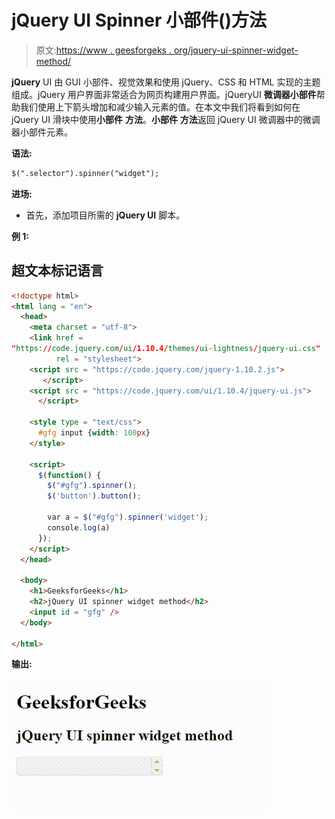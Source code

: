 # jQuery UI Spinner 小部件()方法

> 原文:[https://www . geesforgeks . org/jquery-ui-spinner-widget-method/](https://www.geeksforgeeks.org/jquery-ui-spinner-widget-method/)

**jQuery** UI 由 GUI 小部件、视觉效果和使用 jQuery、CSS 和 HTML 实现的主题组成。jQuery 用户界面非常适合为网页构建用户界面。jQueryUI **微调器小部件**帮助我们使用上下箭头增加和减少输入元素的值。在本文中我们将看到如何在 jQuery UI 滑块中使用**小部件** **方法**。**小部件** **方法**返回 jQuery UI 微调器中的微调器小部件元素。

**语法:**

```html
$(".selector").spinner("widget");
```

**进场:**

*   首先，添加项目所需的 **jQuery UI** 脚本。

> <link href="“https://code.jquery.com/ui/1.10.4/themes/ui-lightness/jquery-ui.css”" rel="“stylesheet”">

**例 1:**

## 超文本标记语言

```html
<!doctype html>
<html lang = "en">
  <head>
    <meta charset = "utf-8">
    <link href = 
"https://code.jquery.com/ui/1.10.4/themes/ui-lightness/jquery-ui.css"
          rel = "stylesheet">
    <script src = "https://code.jquery.com/jquery-1.10.2.js">
       </script>
    <script src = "https://code.jquery.com/ui/1.10.4/jquery-ui.js">
      </script>

    <style type = "text/css">
      #gfg input {width: 100px}
    </style>

    <script>
      $(function() {
        $("#gfg").spinner();
        $('button').button();

        var a = $("#gfg").spinner('widget');
        console.log(a)
      });
    </script>
  </head>

  <body>
    <h1>GeeksforGeeks</h1> 
    <h2>jQuery UI spinner widget method</h2> 
    <input id = "gfg" />
  </body>

</html>
```

**输出:**

![](img/1ac68e7f1f4527c0c01035aa5e843de1.png)